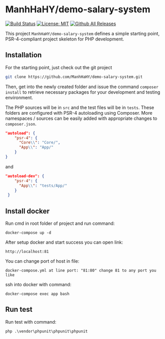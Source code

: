 # ManhHaHY/demo-salary-system

[![Build Status](https://travis-ci.org/ManhHaHY/demo-salary-system.svg?branch=master&style=flat-square)](https://travis-ci.org/ManhHaHY/demo-salary-system)
[![License: MIT](https://img.shields.io/badge/License-MIT-blue.svg)](https://opensource.org/licenses/MIT)
[![Github All Releases](https://img.shields.io/github/downloads/ManhHaHY/demo-salary-system/total.svg)](https://github.com/ManhHaHY/demo-salary-system/releases)

This project `ManhHaHY/demo-salary-system` defines a simple starting point, PSR-4-compliant project skeleton for PHP development.


## Installation

For the starting point, just check out the git project

```sh
git clone https://github.com/ManhHaHY/demo-salary-system.git
```

Then, get into the newly created folder and issue the command `composer install` to retrieve necessary packages for your development and testing environment.

The PHP sources will be in `src` and the test files will be in `tests`. These folders are configured with PSR-4 autoloading using Composer. More namespaces / sources can be easily added with appropriate changes to `composer.json`.

```json
"autoload": {
    "psr-4": {
      "Core\\": "Core/",
      "App\\": "App/"
    }
}
```

and 

```json
"autoload-dev": {
    "psr-4": {
      "App\\": "tests/App/"
    }
 }
```

## Install docker

Run cmd in root folder of project and run command:

```docker
docker-compose up -d
```

After setup docker and start success you can open link:

```
http://localhost:81
```

You can change port of host in file:

```
docker-compose.yml at line port: "81:80" change 81 to any port you like
```

 ssh into docker with command:

```docker
docker-compose exec app bash
```

## Run test

Run test with command:

```
php .\vendor\phpunit\phpunit\phpunit 
```